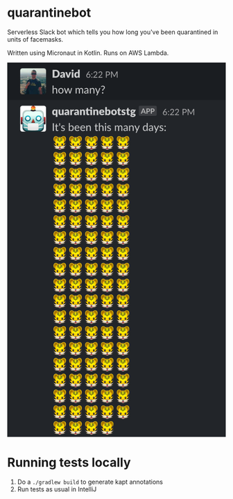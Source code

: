 # quarantinebot

Serverless Slack bot which tells you how long you've been quarantined in units of facemasks.

Written using Micronaut in Kotlin. Runs on AWS Lambda.

![screenshot](img/screenshot.png)

# Running tests locally

1. Do a `./gradlew build` to generate kapt annotations
2. Run tests as usual in IntelliJ
